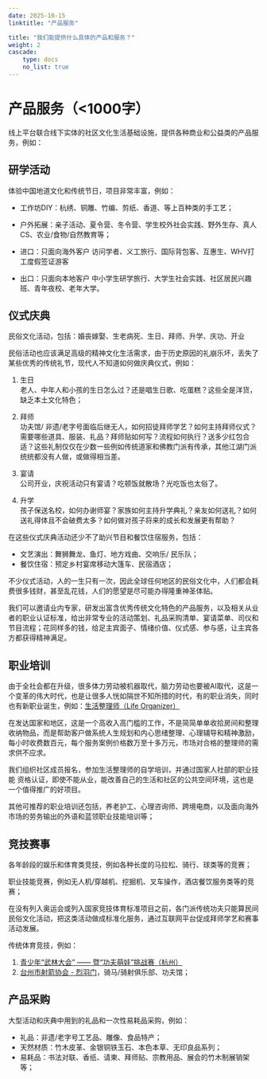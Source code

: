 ```yaml
---
date: 2025-10-15
linktitle: "产品服务"

title: "我们能提供什么具体的产品和服务？"
weight: 2
cascade:
    type: docs
    no_list: true
---
```



# 产品服务（<1000字）

线上平台联合线下实体的社区文化生活基础设施，提供各种商业和公益类的产品服务，例如：

## 研学活动

体验中国地道文化和传统节日，项目非常丰富，例如：

- 工作坊DIY：杭绣、铜雕、竹编、剪纸、香道、等上百种类的手工艺；

- 户外拓展：亲子活动、夏令营、冬令营、学生校外社会实践、野外生存、真人CS、农业/食物/自然教育等；

- 进口：只面向海外客户
访问学者、义工旅行、国际背包客、互惠生、WHV打工度假签证游客

- 出口：只面向本地客户
中小学生研学旅行、大学生社会实践、社区居民兴趣班、青年夜校、老年大学。


## 仪式庆典

民俗文化活动，包括：婚丧嫁娶、生老病死、生日、拜师、升学、庆功、开业

民俗活动也应该满足高级的精神文化生活需求，由于历史原因的礼崩乐坏，丢失了某些优秀的传统礼节，现代人不知道如何做庆典仪式，例如：

1. 生日  
老人、中年人和小孩的生日怎么过？还是唱生日歌、吃蛋糕？这些全是洋货，缺乏本土文化特色；

2. 拜师  
功夫馆/ 非遗/老字号面临后继无人，如何招徒拜师学艺？如何主持拜师仪式？需要哪些道具、服装、礼品？拜师贴如何写？流程如何执行？送多少红包合适？这些礼制仅仅在少数一些例如传统道家和佛教门派有传承，其他江湖门派统统都没有人做，或做得相当差。

3. 宴请  
公司开业，庆祝活动只有宴请？吃顿饭就散场？光吃饭也太俗了。

4. 升学  
孩子保送名校，如何办谢师宴？家族如何主持升学典礼？亲友如何送礼？如何送礼得体且不会破费太多？如何做对孩子将来的成长和发展更有帮助？

在这些仪式庆典活动还少不了助兴节目和餐饮住宿服务，包括：
- 文艺演出：舞狮舞龙、鱼灯、地方戏曲、交响乐/ 民乐队；
- 餐饮住宿：预定乡村宴席移动大篷车、民宿酒店；

不少仪式活动，人的一生只有一次，因此全球任何地区的民俗文化中，人们都会耗费很多钱财，甚至乱花钱，人们的愿望是尽可能办得隆重神圣体贴。

我们可以邀请业内专家，研发出富含优秀传统文化特色的产品服务，以及相关从业者的职业认证标准，给出非常专业的活动策划、礼品采购清单、宴请菜单、司仪和节目流程；花同样多的钱，给足主宾面子、情绪价值、仪式感、参与感，让主宾各方都获得精神满足。

## 职业培训
由于全社会都在升级，很多体力劳动被机器取代，脑力劳动也要被AI取代，这是一个变革的伟大时代，也是让很多人恍如隔世不知所措的时代，有的职业消失，同时也有新职业诞生，例如：[生活整理师（Life Organizer）](https://calochina.com/)

在发达国家和地区，这是一个高收入高门槛的工作，不是简简单单收拾房间和整理收纳物品，而是帮助客户做系统人生规划和内心思绪整理、心理辅导和精神激励，每小时收费数百元，每个服务案例价格数万至十多万元，市场对合格的整理师的需求供不应求。

我们组织社区成员报名，参加生活整理师的自学培训，并通过国家人社部的职业技能
资格认证，即使不能从业，能改善自己的生活和社区的公共空间环境，这也是一个值得推广的好项目。

其他可推荐的职业培训还包括，养老护工、心理咨询师、跨境电商，以及面向海外市场的劳务输出的外语和蓝领职业技能培训等；


## 竞技赛事

各年龄段的娱乐和体育类竞技，例如各种长度的马拉松、骑行、球类等的竞赛；

职业技能竞赛，例如无人机/穿越机、挖掘机、叉车操作，酒店餐饮服务类等的竞赛；

在没有列入奥运会或列入国家竞技体育标准项目之前，各门派传统功夫只能算民间民俗文化活动，把这类活动做成标准化服务，通过互联网平台促成拜师学艺和赛事活动发展。

传统体育竞技，例如：
1. [青少年“武林大会” —— 暨“功夫萌娃”挑战赛（杭州）](https://mp.weixin.qq.com/s/C_2tm-JgfIMvDG6RJGwCfQ)
2. [台州市射箭协会 - 烈羽门](https://mp.weixin.qq.com/s?src=3&timestamp=1760506828&ver=1&signature=RLVbOzGUiioUeZS0utQ3bGxvUYxZ8Cjuue6mk9RUMcQoNDSD3hvqhfJNqnYu5tOvz8Y7Rwbh6aqIk-wgq6UqoYy5I37UqATo3jaKaZIWdlqmnOxxSZOxgb4*Mo3Wv0M2-rKglMTrDUqc8vDsAj8972cDYxwl0*7yDS-tkZh*Xt8=)，骑马/骑射俱乐部、功夫馆；

## 产品采购

大型活动和庆典中用到的礼品和一次性易耗品采购，例如：

- 礼品：非遗/老字号工艺品、雕像、食品特产；
- 天然材质：竹木皮革、金银铜铁玉石、本色本草、无印良品系列；
- 易耗品：书法对联、香纸、请柬、拜师贴、宗教用品、展会的竹木制展销架等；

